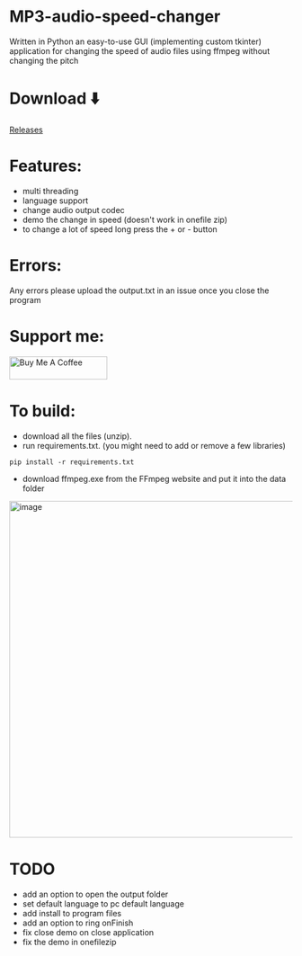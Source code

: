 # MP3-audio-speed-changer
Written in Python an easy-to-use GUI (implementing custom tkinter) application for changing the speed of audio files using ffmpeg without changing the pitch
# Download ⬇️
[Releases](https://github.com/10110000mh/mp3-audio-speed-changer/releases)
# Features:
- multi threading
- language support
- change audio output codec
- demo the change in speed (doesn't work in onefile zip)
- to change a lot of speed long press the + or - button
# Errors:
Any errors please upload the output.txt in an issue once you close the program 
# Support me:
<a href="https://www.buymeacoffee.com/10110000" target="_blank"><img src="https://cdn.buymeacoffee.com/buttons/default-orange.png" alt="Buy Me A Coffee" height="41" width="174"></a>
# To build:

- download all the files (unzip).
- run requirements.txt. (you might need to add or remove a few libraries)
```
pip install -r requirements.txt
```
- download ffmpeg.exe from the FFmpeg website and put it into the data folder
<img width="599" alt="image" src="https://github.com/10110000mh/mp3-audio-speed-changer/assets/153207589/bc51607c-1125-4561-adfe-49037a5679f2">


# TODO
- add an option to open the output folder
- set default language to pc default language
- add install to program files
- add an option to ring onFinish
- fix close demo on close application
- fix the demo in onefilezip

